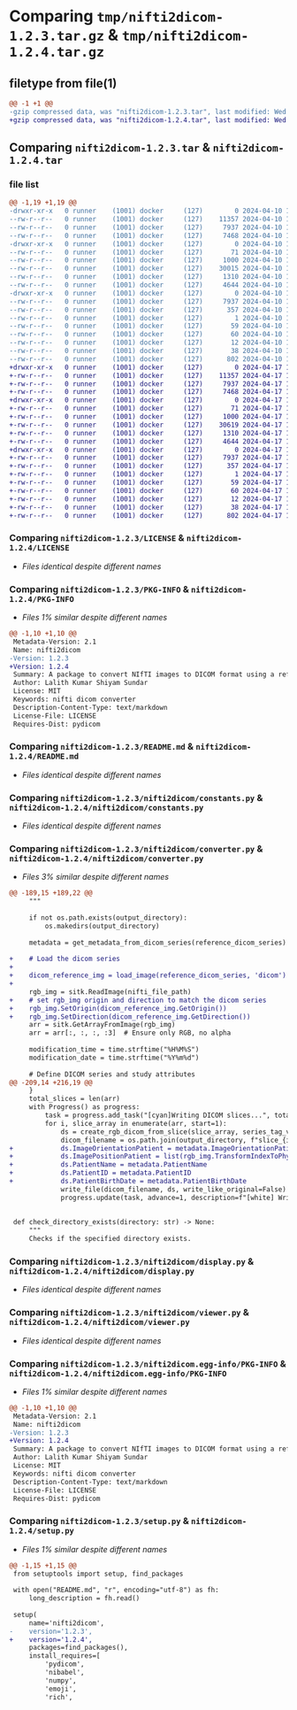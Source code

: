 # Comparing `tmp/nifti2dicom-1.2.3.tar.gz` & `tmp/nifti2dicom-1.2.4.tar.gz`

## filetype from file(1)

```diff
@@ -1 +1 @@
-gzip compressed data, was "nifti2dicom-1.2.3.tar", last modified: Wed Apr 10 13:06:13 2024, max compression
+gzip compressed data, was "nifti2dicom-1.2.4.tar", last modified: Wed Apr 17 15:21:02 2024, max compression
```

## Comparing `nifti2dicom-1.2.3.tar` & `nifti2dicom-1.2.4.tar`

### file list

```diff
@@ -1,19 +1,19 @@
-drwxr-xr-x   0 runner    (1001) docker     (127)        0 2024-04-10 13:06:13.130909 nifti2dicom-1.2.3/
--rw-r--r--   0 runner    (1001) docker     (127)    11357 2024-04-10 13:06:09.000000 nifti2dicom-1.2.3/LICENSE
--rw-r--r--   0 runner    (1001) docker     (127)     7937 2024-04-10 13:06:13.130909 nifti2dicom-1.2.3/PKG-INFO
--rw-r--r--   0 runner    (1001) docker     (127)     7468 2024-04-10 13:06:09.000000 nifti2dicom-1.2.3/README.md
-drwxr-xr-x   0 runner    (1001) docker     (127)        0 2024-04-10 13:06:13.130909 nifti2dicom-1.2.3/nifti2dicom/
--rw-r--r--   0 runner    (1001) docker     (127)       71 2024-04-10 13:06:09.000000 nifti2dicom-1.2.3/nifti2dicom/__init__.py
--rw-r--r--   0 runner    (1001) docker     (127)     1000 2024-04-10 13:06:09.000000 nifti2dicom-1.2.3/nifti2dicom/constants.py
--rw-r--r--   0 runner    (1001) docker     (127)    30015 2024-04-10 13:06:09.000000 nifti2dicom-1.2.3/nifti2dicom/converter.py
--rw-r--r--   0 runner    (1001) docker     (127)     1310 2024-04-10 13:06:09.000000 nifti2dicom-1.2.3/nifti2dicom/display.py
--rw-r--r--   0 runner    (1001) docker     (127)     4644 2024-04-10 13:06:09.000000 nifti2dicom-1.2.3/nifti2dicom/viewer.py
-drwxr-xr-x   0 runner    (1001) docker     (127)        0 2024-04-10 13:06:13.130909 nifti2dicom-1.2.3/nifti2dicom.egg-info/
--rw-r--r--   0 runner    (1001) docker     (127)     7937 2024-04-10 13:06:13.000000 nifti2dicom-1.2.3/nifti2dicom.egg-info/PKG-INFO
--rw-r--r--   0 runner    (1001) docker     (127)      357 2024-04-10 13:06:13.000000 nifti2dicom-1.2.3/nifti2dicom.egg-info/SOURCES.txt
--rw-r--r--   0 runner    (1001) docker     (127)        1 2024-04-10 13:06:13.000000 nifti2dicom-1.2.3/nifti2dicom.egg-info/dependency_links.txt
--rw-r--r--   0 runner    (1001) docker     (127)       59 2024-04-10 13:06:13.000000 nifti2dicom-1.2.3/nifti2dicom.egg-info/entry_points.txt
--rw-r--r--   0 runner    (1001) docker     (127)       60 2024-04-10 13:06:13.000000 nifti2dicom-1.2.3/nifti2dicom.egg-info/requires.txt
--rw-r--r--   0 runner    (1001) docker     (127)       12 2024-04-10 13:06:13.000000 nifti2dicom-1.2.3/nifti2dicom.egg-info/top_level.txt
--rw-r--r--   0 runner    (1001) docker     (127)       38 2024-04-10 13:06:13.130909 nifti2dicom-1.2.3/setup.cfg
--rw-r--r--   0 runner    (1001) docker     (127)      802 2024-04-10 13:06:09.000000 nifti2dicom-1.2.3/setup.py
+drwxr-xr-x   0 runner    (1001) docker     (127)        0 2024-04-17 15:21:02.651372 nifti2dicom-1.2.4/
+-rw-r--r--   0 runner    (1001) docker     (127)    11357 2024-04-17 15:20:58.000000 nifti2dicom-1.2.4/LICENSE
+-rw-r--r--   0 runner    (1001) docker     (127)     7937 2024-04-17 15:21:02.651372 nifti2dicom-1.2.4/PKG-INFO
+-rw-r--r--   0 runner    (1001) docker     (127)     7468 2024-04-17 15:20:58.000000 nifti2dicom-1.2.4/README.md
+drwxr-xr-x   0 runner    (1001) docker     (127)        0 2024-04-17 15:21:02.647372 nifti2dicom-1.2.4/nifti2dicom/
+-rw-r--r--   0 runner    (1001) docker     (127)       71 2024-04-17 15:20:58.000000 nifti2dicom-1.2.4/nifti2dicom/__init__.py
+-rw-r--r--   0 runner    (1001) docker     (127)     1000 2024-04-17 15:20:58.000000 nifti2dicom-1.2.4/nifti2dicom/constants.py
+-rw-r--r--   0 runner    (1001) docker     (127)    30619 2024-04-17 15:20:58.000000 nifti2dicom-1.2.4/nifti2dicom/converter.py
+-rw-r--r--   0 runner    (1001) docker     (127)     1310 2024-04-17 15:20:58.000000 nifti2dicom-1.2.4/nifti2dicom/display.py
+-rw-r--r--   0 runner    (1001) docker     (127)     4644 2024-04-17 15:20:58.000000 nifti2dicom-1.2.4/nifti2dicom/viewer.py
+drwxr-xr-x   0 runner    (1001) docker     (127)        0 2024-04-17 15:21:02.651372 nifti2dicom-1.2.4/nifti2dicom.egg-info/
+-rw-r--r--   0 runner    (1001) docker     (127)     7937 2024-04-17 15:21:02.000000 nifti2dicom-1.2.4/nifti2dicom.egg-info/PKG-INFO
+-rw-r--r--   0 runner    (1001) docker     (127)      357 2024-04-17 15:21:02.000000 nifti2dicom-1.2.4/nifti2dicom.egg-info/SOURCES.txt
+-rw-r--r--   0 runner    (1001) docker     (127)        1 2024-04-17 15:21:02.000000 nifti2dicom-1.2.4/nifti2dicom.egg-info/dependency_links.txt
+-rw-r--r--   0 runner    (1001) docker     (127)       59 2024-04-17 15:21:02.000000 nifti2dicom-1.2.4/nifti2dicom.egg-info/entry_points.txt
+-rw-r--r--   0 runner    (1001) docker     (127)       60 2024-04-17 15:21:02.000000 nifti2dicom-1.2.4/nifti2dicom.egg-info/requires.txt
+-rw-r--r--   0 runner    (1001) docker     (127)       12 2024-04-17 15:21:02.000000 nifti2dicom-1.2.4/nifti2dicom.egg-info/top_level.txt
+-rw-r--r--   0 runner    (1001) docker     (127)       38 2024-04-17 15:21:02.651372 nifti2dicom-1.2.4/setup.cfg
+-rw-r--r--   0 runner    (1001) docker     (127)      802 2024-04-17 15:20:58.000000 nifti2dicom-1.2.4/setup.py
```

### Comparing `nifti2dicom-1.2.3/LICENSE` & `nifti2dicom-1.2.4/LICENSE`

 * *Files identical despite different names*

### Comparing `nifti2dicom-1.2.3/PKG-INFO` & `nifti2dicom-1.2.4/PKG-INFO`

 * *Files 1% similar despite different names*

```diff
@@ -1,10 +1,10 @@
 Metadata-Version: 2.1
 Name: nifti2dicom
-Version: 1.2.3
+Version: 1.2.4
 Summary: A package to convert NIfTI images to DICOM format using a reference DICOM series.
 Author: Lalith Kumar Shiyam Sundar
 License: MIT
 Keywords: nifti dicom converter
 Description-Content-Type: text/markdown
 License-File: LICENSE
 Requires-Dist: pydicom
```

### Comparing `nifti2dicom-1.2.3/README.md` & `nifti2dicom-1.2.4/README.md`

 * *Files identical despite different names*

### Comparing `nifti2dicom-1.2.3/nifti2dicom/constants.py` & `nifti2dicom-1.2.4/nifti2dicom/constants.py`

 * *Files identical despite different names*

### Comparing `nifti2dicom-1.2.3/nifti2dicom/converter.py` & `nifti2dicom-1.2.4/nifti2dicom/converter.py`

 * *Files 3% similar despite different names*

```diff
@@ -189,15 +189,22 @@
     """
 
     if not os.path.exists(output_directory):
         os.makedirs(output_directory)
 
     metadata = get_metadata_from_dicom_series(reference_dicom_series)
 
+    # Load the dicom series
+
+    dicom_reference_img = load_image(reference_dicom_series, 'dicom')
+
     rgb_img = sitk.ReadImage(nifti_file_path)
+    # set rgb_img origin and direction to match the dicom series
+    rgb_img.SetOrigin(dicom_reference_img.GetOrigin())
+    rgb_img.SetDirection(dicom_reference_img.GetDirection())
     arr = sitk.GetArrayFromImage(rgb_img)
     arr = arr[:, :, :, :3]  # Ensure only RGB, no alpha
 
     modification_time = time.strftime("%H%M%S")
     modification_date = time.strftime("%Y%m%d")
 
     # Define DICOM series and study attributes
@@ -209,14 +216,19 @@
     }
     total_slices = len(arr)
     with Progress() as progress:
         task = progress.add_task("[cyan]Writing DICOM slices...", total=total_slices)
         for i, slice_array in enumerate(arr, start=1):
             ds = create_rgb_dicom_from_slice(slice_array, series_tag_values, metadata, i)
             dicom_filename = os.path.join(output_directory, f"slice_{i}.dcm")
+            ds.ImageOrientationPatient = metadata.ImageOrientationPatient
+            ds.ImagePositionPatient = list(rgb_img.TransformIndexToPhysicalPoint((0, 0, i)))
+            ds.PatientName = metadata.PatientName
+            ds.PatientID = metadata.PatientID
+            ds.PatientBirthDate = metadata.PatientBirthDate
             write_file(dicom_filename, ds, write_like_original=False)
             progress.update(task, advance=1, description=f"[white] Writing RGB DICOM slices... [{i}/{total_slices}]")
 
 
 def check_directory_exists(directory: str) -> None:
     """
     Checks if the specified directory exists.
```

### Comparing `nifti2dicom-1.2.3/nifti2dicom/display.py` & `nifti2dicom-1.2.4/nifti2dicom/display.py`

 * *Files identical despite different names*

### Comparing `nifti2dicom-1.2.3/nifti2dicom/viewer.py` & `nifti2dicom-1.2.4/nifti2dicom/viewer.py`

 * *Files identical despite different names*

### Comparing `nifti2dicom-1.2.3/nifti2dicom.egg-info/PKG-INFO` & `nifti2dicom-1.2.4/nifti2dicom.egg-info/PKG-INFO`

 * *Files 1% similar despite different names*

```diff
@@ -1,10 +1,10 @@
 Metadata-Version: 2.1
 Name: nifti2dicom
-Version: 1.2.3
+Version: 1.2.4
 Summary: A package to convert NIfTI images to DICOM format using a reference DICOM series.
 Author: Lalith Kumar Shiyam Sundar
 License: MIT
 Keywords: nifti dicom converter
 Description-Content-Type: text/markdown
 License-File: LICENSE
 Requires-Dist: pydicom
```

### Comparing `nifti2dicom-1.2.3/setup.py` & `nifti2dicom-1.2.4/setup.py`

 * *Files 1% similar despite different names*

```diff
@@ -1,15 +1,15 @@
 from setuptools import setup, find_packages
 
 with open("README.md", "r", encoding="utf-8") as fh:
     long_description = fh.read()
 
 setup(
     name='nifti2dicom',
-    version='1.2.3',
+    version='1.2.4',
     packages=find_packages(),
     install_requires=[
         'pydicom',
         'nibabel',
         'numpy',
         'emoji',
         'rich',
```

